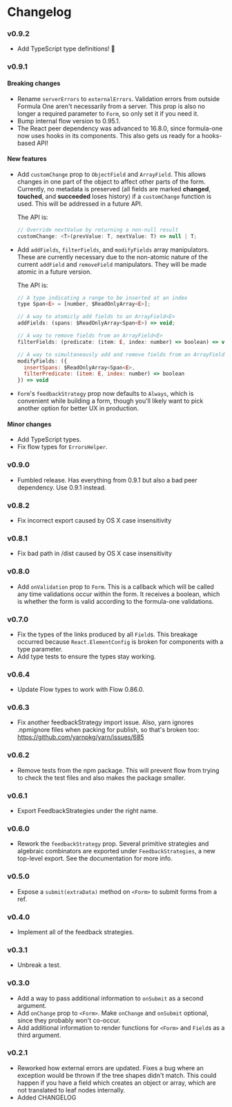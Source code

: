 # Changelog

### v0.9.2

- Add TypeScript type definitions! 🎉

### v0.9.1

#### Breaking changes

- Rename `serverErrors` to `externalErrors`. Validation errors from outside Formula One aren't necessarily from a server. This prop is also no longer a required parameter to `Form`, so only set it if you need it.
- Bump internal flow version to 0.95.1.
- The React peer dependency was advanced to 16.8.0, since formula-one now uses hooks in its components. This also gets us ready for a hooks-based API!

#### New features

- Add `customChange` prop to `ObjectField` and `ArrayField`. This allows changes in one part of the object to affect other parts of the form. Currently, no metadata is preserved (all fields are marked **changed**, **touched**, and **succeeded** loses history) if a `customChange` function is used. This will be addressed in a future API.

  The API is:

  ```js
  // Override nextValue by returning a non-null result
  customChange: <T>(prevValue: T, nextValue: T) => null | T;
  ```

- Add `addFields`, `filterFields`, and `modifyFields` array manipulators. These are currently necessary due to the non-atomic nature of the current `addField` and `removeField` manipulators. They will be made atomic in a future version.

  The API is:

  ```jsx
  // A type indicating a range to be inserted at an index
  type Span<E> = [number, $ReadOnlyArray<E>];

  // A way to atomicly add fields to an ArrayField<E>
  addFields: (spans: $ReadOnlyArray<Span<E>) => void;

  // A way to remove fields from an ArrayField<E>
  filterFields: (predicate: (item: E, index: number) => boolean) => void

  // A way to simultaneously add and remove fields from an ArrayField<E>
  modifyFields: ({
    insertSpans: $ReadOnlyArray<Span<E>,
    filterPredicate: (item: E, index: number) => boolean
  }) => void
  ```

- `Form`'s `feedbackStrategy` prop now defaults to `Always`, which is convenient while building a form, though you'll likely want to pick another option for better UX in production.

#### Minor changes

- Add TypeScript types.
- Fix flow types for `ErrorsHelper`.

### v0.9.0

- Fumbled release. Has everything from 0.9.1 but also a bad peer dependency.
  Use 0.9.1 instead.

### v0.8.2

- Fix incorrect export caused by OS X case insensitivity

### v0.8.1

- Fix bad path in /dist caused by OS X case insensitivity

### v0.8.0

- Add `onValidation` prop to `Form`. This is a callback which will be called any time validations occur within the form. It receives a boolean, which is whether the form is valid according to the formula-one validations.

### v0.7.0

- Fix the types of the links produced by all `Field`s. This breakage occurred because `React.ElementConfig` is broken for components with a type parameter.
- Add type tests to ensure the types stay working.

### v0.6.4

- Update Flow types to work with Flow 0.86.0.

### v0.6.3

- Fix another feedbackStrategy import issue. Also, yarn ignores .npmignore files when packing for publish, so that's broken too: https://github.com/yarnpkg/yarn/issues/685

### v0.6.2

- Remove tests from the npm package. This will prevent flow from trying to check the test files and also makes the package smaller.

### v0.6.1

- Export FeedbackStrategies under the right name.

### v0.6.0

- Rework the `feedbackStrategy` prop. Several primitive strategies and algebraic combinators are exported under `FeedbackStrategies`, a new top-level export. See the documentation for more info.

### v0.5.0

- Expose a `submit(extraData)` method on `<Form>` to submit forms from a ref.

### v0.4.0

- Implement all of the feedback strategies.

### v0.3.1

- Unbreak a test.

### v0.3.0

- Add a way to pass additional information to `onSubmit` as a second argument.
- Add `onChange` prop to `<Form>`. Make `onChange` and `onSubmit` optional, since they probably won't co-occur.
- Add additional information to render functions for `<Form>` and `Field`s as a third argument.

### v0.2.1

- Reworked how external errors are updated. Fixes a bug where an exception would be thrown if the tree shapes didn't match. This could happen if you have a field which creates an object or array, which are not translated to leaf nodes internally.
- Added CHANGELOG
